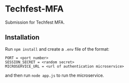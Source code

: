 # Techfest-MFA

Submission for Techfest MFA.

## Installation

Run `npm install` and create a `.env` file of the format:
```
PORT = <port number>
SESSION_SECRET = <random secret>
MICROSERVICE_URL = <url of authentication microservice>
```

and then run `node app.js` to run the microservice.

